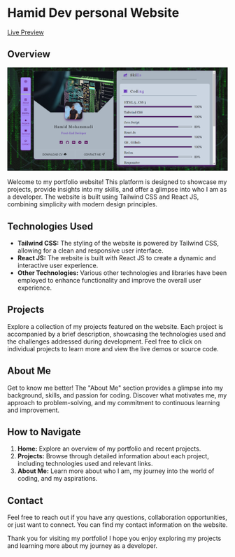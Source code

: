 # Hamid Dev personal Website
[Live Preview](https://portfolio-hamid-js.vercel.app/)
## Overview
![portfolio](./public/assets/projects/portfolio.png)

Welcome to my portfolio website! This platform is designed to showcase my projects, provide insights into my skills, and offer a glimpse into who I am as a developer. The website is built using Tailwind CSS and React JS, combining simplicity with modern design principles.

## Technologies Used

- **Tailwind CSS:** The styling of the website is powered by Tailwind CSS, allowing for a clean and responsive user interface.
- **React JS:** The website is built with React JS to create a dynamic and interactive user experience.
- **Other Technologies:** Various other technologies and libraries have been employed to enhance functionality and improve the overall user experience.

## Projects

Explore a collection of my projects featured on the website. Each project is accompanied by a brief description, showcasing the technologies used and the challenges addressed during development. Feel free to click on individual projects to learn more and view the live demos or source code.

## About Me

Get to know me better! The "About Me" section provides a glimpse into my background, skills, and passion for coding. Discover what motivates me, my approach to problem-solving, and my commitment to continuous learning and improvement.

## How to Navigate

1. **Home:** Explore an overview of my portfolio and recent projects.
2. **Projects:** Browse through detailed information about each project, including technologies used and relevant links.
3. **About Me:** Learn more about who I am, my journey into the world of coding, and my aspirations.

## Contact

Feel free to reach out if you have any questions, collaboration opportunities, or just want to connect. You can find my contact information on the website.

Thank you for visiting my portfolio! I hope you enjoy exploring my projects and learning more about my journey as a developer.
